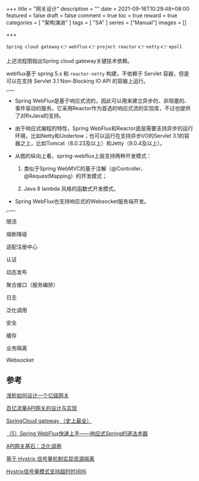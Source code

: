 +++
title = "网关设计"
description = ""
date = 2021-09-16T10:29:48+08:00
featured = false
draft = false
comment = true
toc = true
reward = true
categories = [
  "架构演进"
]
tags = [
  "SA"
]
series = ["Manual"]
images = []

+++

`Spring cloud gateway`  👉 `webflux` 👉 `project reactor` 👉 `netty` 👉 `epoll`

<!--more-->

上述流程图指出Spring cloud gateway关键技术依赖。

webflux基于 spring 5.x 和 `reactor-netty` 构建，不依赖于 Servlet 容器，但是可以在支持 Servlet 3.1 Non-Blocking IO API 的容器上运行。

<img src="https://picgo.6and.ltd/img/watermark,type_ZmFuZ3poZW5naGVpdGk,shadow_10,text_aHR0cHM6Ly9ibG9nLmNzZG4ubmV0L2dldF9zZXQ=,size_16,color_FFFFFF,t_70.png" alt="webflux" style="zoom: 33%;" />

- Spring WebFlux是基于响应式流的，因此可以用来建立异步的、非阻塞的、事件驱动的服务。它采用Reactor作为首选的响应式流的实现库，不过也提供了对RxJava的支持。
- 由于响应式编程的特性，Spring WebFlux和Reactor底层需要支持异步的运行环境，比如Netty和Undertow；也可以运行在支持异步I/O的Servlet 3.1的容器之上，比如Tomcat（8.0.23及以上）和Jetty（9.0.4及以上）。
- 从图的纵向上看，spring-webflux上层支持两种开发模式：

  1. 类似于Spring WebMVC的基于注解（@Controller、@RequestMapping）的开发模式；

  2. Java 8 lambda 风格的函数式开发模式。
- Spring WebFlux也支持响应式的Websocket服务端开发。

<img src="https://picgo.6and.ltd/img/874963-20200327105251308-818382719.png" alt="webflux2" style="zoom:33%;" />



限流



熔断降级



适配注册中心



认证



动态发布



聚合接口（服务编排）



日志



泛化调用



安全



缓存



业务隔离



Websocket

## 参考

[浅析如何设计一个亿级网关](https://juejin.cn/post/6844903702633906190)

[百亿流量API网关的设计与实现](https://juejin.cn/post/6844904128259293197)

[SpringCloud gateway （史上最全）](https://www.cnblogs.com/crazymakercircle/p/11704077.html)

[（5）Spring WebFlux快速上手——响应式Spring的道法术器](https://blog.csdn.net/get_set/article/details/79480233)

[API网关基石：泛化调用](https://cloud.tencent.com/developer/article/1440665)

[基于 Hystrix 信号量机制实现资源隔离](https://github.com/doocs/advanced-java/blob/main/docs/high-availability/hystrix-semphore-isolation.md)

[Hystrix信号量模式支持超时时间吗](https://toutiao.io/posts/ztgdr2/preview)

